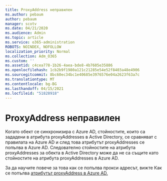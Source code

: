 ```yaml
---
title: ProxyAddress неправилен
ms.author: pebaum
author: pebaum
manager: scotv
ms.date: 04/21/2020
ms.audience: Admin
ms.topic: article
ms.service: o365-administration
ROBOTS: NOINDEX, NOFOLLOW
localization_priority: Normal
ms.collection: Adm_O365
ms.custom: ''
ms.assetid: c4cea778-1b26-4aea-bde8-4b7605e35886
ms.openlocfilehash: 1cb2b9f1980a121c21285e54e52f8403a48e4906
ms.sourcegitcommit: 8bc60ec34bc1e40685e3976576e04a2623f63a7c
ms.translationtype: MT
ms.contentlocale: bg-BG
ms.lasthandoff: 04/15/2021
ms.locfileid: "51828918"
---
```

# <a name="proxyaddress-incorrect"></a>ProxyAddress неправилен

Когато обект се синхронизира с Azure AD, стойностите, които са зададени в атрибута proxyAddresses в Active Directory, се сравняват с правилата на Azure AD и след това атрибутът proxyAddresses се попълва в Azure AD. Следователно стойностите на атрибута proxyAddresses за обекта в Active Directory може да не са същите като стойностите на атрибута proxyAddresses в Azure AD.
  
За да научите повече за това как се попълва прокси адресът, вижте Как се попълва [атрибутът proxyAddress в Azure AD.](https://support.microsoft.com/help/3190357/how-the-proxyaddresses-attribute-is-populated-in-azure-ad)
  

